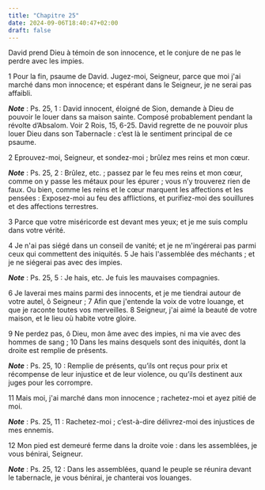 ```yaml
---
title: "Chapitre 25"
date: 2024-09-06T18:40:47+02:00
draft: false
---
```



David prend Dieu à témoin de son innocence, et le conjure de ne pas le perdre avec les impies.


1 Pour la fin, psaume de David. Jugez-moi, Seigneur, parce que moi j'ai marché dans mon innocence; et espérant dans le Seigneur, je ne serai pas affaibli.

***Note*** :  Ps. 25, 1 : David innocent, éloigné de Sion, demande à Dieu de pouvoir le louer dans sa maison sainte. Composé probablement pendant la révolte d’Absalom. Voir 2 Rois, 15, 6-25. David regrette de ne pouvoir plus louer Dieu dans son Tabernacle : c’est là le sentiment principal de ce psaume.


2 Eprouvez-moi, Seigneur, et sondez-moi ; brûlez mes reins et mon cœur.

***Note*** :  Ps. 25, 2 : Brûlez, etc. ; passez par le feu mes reins et mon cœur, comme on y passe les métaux pour les épurer ; vous n’y trouverez rien de faux. Ou bien, comme les reins et le cœur marquent les affections et les pensées : Exposez-moi au feu des afflictions, et purifiez-moi des souillures et des affections terrestres.

3 Parce que votre miséricorde est devant mes yeux; et je me suis complu dans votre vérité.


4 Je n'ai pas siégé dans un conseil de vanité; et je ne m'ingérerai pas parmi ceux qui commettent des iniquités. 5 Je hais l'assemblée des méchants ; et je ne siégerai pas avec des impies.

***Note*** :  Ps. 25, 5 : Je hais, etc. Je fuis les mauvaises compagnies.


6 Je laverai mes mains parmi des innocents, et je me tiendrai autour de votre autel, ô Seigneur ; 7 Afin que j'entende la voix de votre louange, et que je raconte toutes vos merveilles. 8 Seigneur, j'ai aimé la beauté de votre maison, et le lieu où habite votre gloire.


9 Ne perdez pas, ô Dieu, mon âme avec des impies, ni ma vie avec des hommes de sang ; 10 Dans les mains desquels sont des iniquités, dont la droite est remplie de présents.

***Note*** :  Ps. 25, 10 : Remplie de présents, qu’ils ont reçus pour prix et récompense de leur injustice et de leur violence, ou qu’ils destinent aux juges pour les corrompre.

11 Mais moi, j'ai marché dans mon innocence ; rachetez-moi et ayez pitié de moi.

***Note*** :  Ps. 25, 11 : Rachetez-moi ; c’est-à-dire délivrez-moi des injustices de mes ennemis.

12 Mon pied est demeuré ferme dans la droite voie : dans les assemblées, je vous bénirai, Seigneur.

***Note*** :  Ps. 25, 12 : Dans les assemblées, quand le peuple se réunira devant le tabernacle, je vous bénirai, je chanterai vos louanges.


